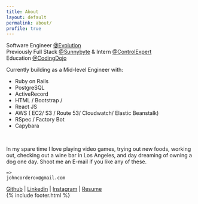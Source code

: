 ```yaml
---
title: About
layout: default
permalink: about/
profile: true
---
```


Software Engineer [@Evolution](http://www.myevolutiontravel.com/) <br>
Previously Full Stack [@Sunnybyte](https://sunnybyte.com/) & Intern [@ControlExpert](https://www.controlexpert.com/uk-en/) <br>
Education [@CodingDojo](https://www.codingdojo.com/)<br>


Currently building as a Mid-level Engineer with:<br>
* Ruby on Rails
* PostgreSQL
* ActiveRecord
* HTML / Bootstrap /
* React JS
* AWS ( EC2/ S3 / Route 53/ Cloudwatch/ Elastic Beanstalk)
* RSpec / Factory Bot
* Capybara

<br>

In my spare time I love playing video games, trying out new foods, working out, checking out a wine bar in Los Angeles, and day dreaming of owning a dog one day. Shoot me an E-mail if you like any of these.
```
=>
johncorderox@gmail.com
```

[Github](https://github.com/johncorderox) | [Linkedin](https://www.linkedin.com/in/johncorderox/) | [Instagram](https://www.instagram.com/johncorderox/) | [Resume](http://)<br>
{% include footer.html %}